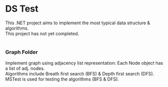 # DS Test
This .NET project aims to implement the most typical data structure & algorithms. <br />
This project has not yet completed.  <br /><br />

<h3>Graph Folder</h3>
Implement graph using adjacency list representation: Each Node object has a list of adj. nodes.  <br />
Algorithms include Breath first search (BFS) & Depth first search (DFS). <br />
MSTest is used for testing the algorithms (BFS & DFS).

